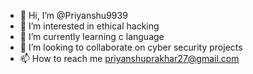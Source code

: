 - 👋 Hi, I’m @Priyanshu9939
- 👀 I’m interested in ethical hacking
- 🌱 I’m currently learning c language
- 💞️ I’m looking to collaborate on cyber security projects
- 📫 How to reach me priyanshuprakhar27@gmail.com

<!---
Priyanshu9939/Priyanshu9939 is a ✨ special ✨ repository because its `README.md` (this file) appears on your GitHub profile.
You can click the Preview link to take a look at your changes.
--->
